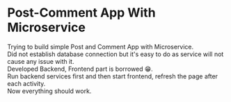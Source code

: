 # Post-Comment App With Microservice <br>
Trying to build simple Post and Comment App with Microservice. <br>
Did not establish database connection but it's easy to do as service will not cause any issue with it. <br>
Developed Backend, Frontend part is borrowed 😁. <br>
Run backend services first and then start frontend, refresh the page after each activity. <br>
Now everything should work.
